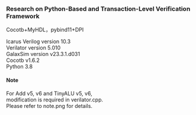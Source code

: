 ### Research on Python-Based and Transaction-Level Verification Framework  

Cocotb+MyHDL，pybind11+DPI  

Icarus Verilog version 10.3  
Verilator version 5.010  
GalaxSim version v23.3.1.d031  
Cocotb v1.6.2  
Python 3.8  

#### Note  
For Add v5, v6 and TinyALU v5, v6,  
modification is required in verilator.cpp.  
Please refer to note.png for details.  

